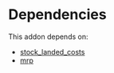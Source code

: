# Dependencies

This addon depends on:

- [stock_landed_costs](../../odoo-bringout-oca-ocb-stock_landed_costs)
- [mrp](../../odoo-bringout-oca-ocb-mrp)
